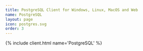 ```yaml
---
title: PostgreSQL Client for Windows, Linux, MacOS and Web
name: PostgreSQL
layout: page
icon: postgres.svg
order: 3
---
```


{% include client.html name='PostgreSQL' %}
